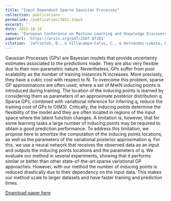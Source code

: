 ```yaml
---
title: "Input Dependent Sparse Gaussian Processes"
collection: publications
permalink: /publication/2021-input
excerpt: ''
date: 2021-10-18
venue: 'European Conference on Machine Learning and Knowledge Discovery in Databases'
paperurl: 'https://arxiv.org/pdf/2107.07281'
citation: 'Jafrasteh, B., & Villacampa-Calvo, C., & Hernández-Lobato, D.(2020). &quot;Input Dependent Sparse Gaussian Processes.&quot; <i>arXiv preprint</i>.'
---
```

Gaussian Processes (GPs) are Bayesian models that provide uncertainty estimates associated to the predictions made. They are also very flexible due to their non-parametric nature. Nevertheless, GPs suffer from poor scalability as the number of training instances N increases. More precisely, they have a cubic cost with respect to N. To overcome this problem, sparse GP approximations are often used, where a set of M≪N inducing points is introduced during training. The location of the inducing points is learned by considering them as parameters of an approximate posterior distribution q. Sparse GPs, combined with variational inference for inferring q, reduce the training cost of GPs to O(M3). Critically, the inducing points determine the flexibility of the model and they are often located in regions of the input space where the latent function changes. A limitation is, however, that for some learning tasks a large number of inducing points may be required to obtain a good prediction performance. To address this limitation, we propose here to amortize the computation of the inducing points locations, as well as the parameters of the variational posterior approximation q. For this, we use a neural network that receives the observed data as an input and outputs the inducing points locations and the parameters of q. We evaluate our method in several experiments, showing that it performs similar or better than other state-of-the-art sparse variational GP approaches. However, with our method the number of inducing points is reduced drastically due to their dependency on the input data. This makes our method scale to larger datasets and have faster training and prediction times. 

[Download paper here](https://arxiv.org/pdf/2107.07281)

